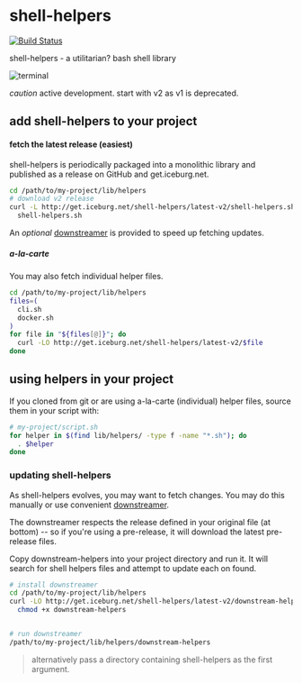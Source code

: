 # shell-helpers
[![Build Status](https://travis-ci.org/briceburg/shell-helpers.svg?branch=master)](https://travis-ci.org/briceburg/shell-helpers)

shell-helpers - a utilitarian? bash shell library

![terminal](http://icons.iconarchive.com/icons/froyoshark/enkel/128/Terminal-icon.png)

*caution* active development. start with v2 as v1 is deprecated.

## add shell-helpers to your project

#### fetch the latest release (easiest)

shell-helpers is periodically packaged into a monolithic library and published
as a release on GitHub and get.iceburg.net.

```sh
cd /path/to/my-project/lib/helpers
# download v2 release
curl -L http://get.iceburg.net/shell-helpers/latest-v2/shell-helpers.sh > \
  shell-helpers.sh
```

An _optional_ [downstreamer](#updating-shell-helpers) is provided to speed up
fetching updates.

##### a-la-carte

You may also fetch individual helper files.

```sh
cd /path/to/my-project/lib/helpers
files=(
  cli.sh
  docker.sh
)
for file in "${files[@]}"; do
  curl -LO http://get.iceburg.net/shell-helpers/latest-v2/$file
done
```

## using helpers in your project

If you cloned from git or are using a-la-carte (individual) helper files,
source them in your script with:

```sh
# my-project/script.sh
for helper in $(find lib/helpers/ -type f -name "*.sh"); do
  . $helper
done
```

### updating shell-helpers

As shell-helpers evolves, you may want to fetch changes. You may do this manually or use convenient [downstreamer](bin/downstream-helpers).

The downstreamer respects the release defined in your original file (at bottom) -- so if you're using a pre-release, it will download the latest pre-release files.

Copy downstream-helpers into your project directory and run it. It will search for shell helpers files and attempt to update each on found.

```sh
# install downstreamer
cd /path/to/my-project/lib/helpers
curl -LO http://get.iceburg.net/shell-helpers/latest-v2/downstream-helpers && \
  chmod +x downstream-helpers


# run downstreamer
/path/to/my-project/lib/helpers/downstream-helpers
```
> alternatively pass a directory containing shell-helpers as the first argument.
